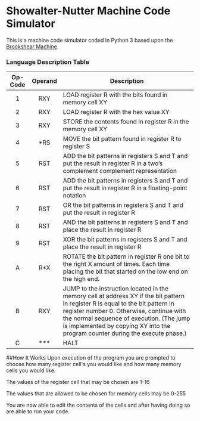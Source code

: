 # Showalter-Nutter Machine Code Simulator
This is a machine code simulator coded in Python 3 based upon the 
[Brookshear Machine](https://w3.cs.jmu.edu/cs101/unit03/bmachine.html).

### Language Description Table

|Op-Code   | Operand | Description |
|:--------:|:-------:|-------------|
|1         | RXY     | LOAD register R with the bits found in memory cell XY |
|2         | RXY     | LOAD register R with the hex value XY|
|3         | RXY     | STORE the contents found in register R in the memory cell XY |
|4         | *RS     | MOVE the bit pattern found in register R to register S | 
|5         | RST     | ADD the bit patterns in registers S and T and put the result in register R in a two’s complement complement representation |
|6         | RST     | ADD the bit patterns in registers S and T and put the result in register R in a floating-point notation |
|7         | RST     | OR the bit patterns in registers S and T and put the result in register R |
|8         | RST     | AND  the bit patterns in registers S and T and place the result in register R |
|9         | RST     | XOR the bit patterns in registers S and T and place the result in register R |
|A         | R*X     | ROTATE the bit pattern in register R one bit to the right X amount of times. Each time placing the bit that started on the low end on the high end.
|B         | RXY     | JUMP to the instruction located in the memory cell at address XY if the bit pattern in register R is equal to the bit pattern in register number 0. Otherwise, continue with the normal sequence of execution. (The jump is implemented by copying XY into the program counter during the execute phase.) |
|C         | ***     | HALT |

##How It Works
Upon execution of the program you are prompted to choose how many register cell's you would like
and how many memory cells you would like.

The values of the register cell that may be chosen are 1-16

The values that are allowed to be chosen for memory cells may be 0-255

You are now able to edit the contents of the cells and after having doing so are able to run your
code.
